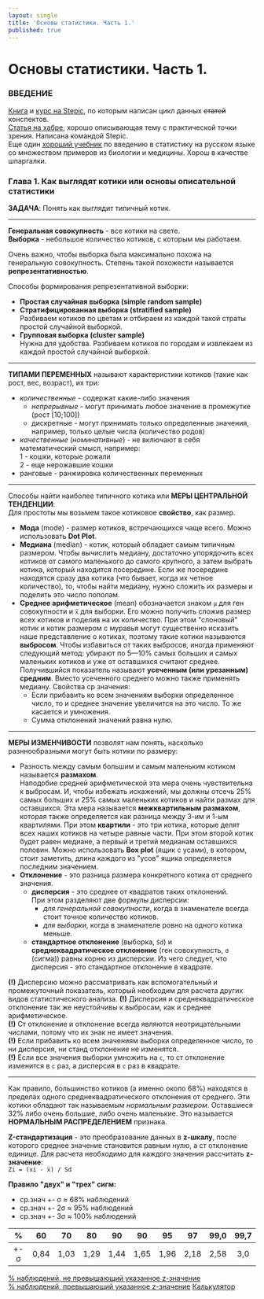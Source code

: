 ```yaml
---
layout: single
title: 'Основы статистики. Часть 1.'
published: true
---
```


# Основы статистики. Часть 1.

### ВВЕДЕНИЕ  
[Книга](https://www.litres.ru/vladimir-savelev-10569666/statistika-i-kotiki/) и [курс на Stepic](https://goo.gl/hgLMLJ), по которым написан цикл данных ~~статей~~ конспектов.  
[Статья на хабре](https://habrahabr.ru/company/stepic/blog/250527/), хорошо описывающая тему с практической точки зрения. Написана командой Stepic.  
Еще один [хороший учебник](http://medstatistic.ru/articles/glantz.pdf) по введению в статистику на русском языке со множеством примеров из биологии и медицины. Хорош в качестве шпаргалки.  

### Глава 1. Как выглядят котики или основы описательной статистики  

**ЗАДАЧА**: Понять как выглядит типичный котик.  

***
**Генеральная совокупность** - все котики на свете.  
**Выборка** - небольшое количество котиков, с которым мы работаем.  

Очень важно, чтобы выборка была максимально похожа на генеральную совокупность. Степень такой похожести называется **репрезентативностью**.  

Способы формирования репрезентативной выборки:  
- **Простая случайная выборка (simple random sample)**  
- **Стратифицированная выборка (stratified sample)**  
Разбиваем котиков по цветам и отбираем из каждой такой страты простой случайной выборкой.  
- **Групповая выборка (cluster sample)**  
Нужна для удобства. Разбиваем котиков по городам и извлекаем из каждой простой случайной выборкой.  

***
**ТИПАМИ ПЕРЕМЕННЫХ** называют характеристики котиков (такие как рост, вес, возраст), их три:  
- _количественные_ - содержат какие-либо значения  
    - _непрерывные_ - могут принимать любое значение в промежутке (рост [10;100])  
    - дискретные - могут принимать только определенные значения, например, только целые числа (количество родов)  
- _качественные_ (_номинативные_) - не включают в себя математический смысл, например:  
    1 - кошки, которые рожали  
    2 - еще нерожавшие кошки  
- ранговые - ранжировка количественных переменных  

***
Способы найти наиболее типичного котика или **МЕРЫ ЦЕНТРАЛЬНОЙ ТЕНДЕНЦИИ**:  
Для простоты мы возьмем такое котиковое **свойство**, как размер.
- **Мода** (mode) - размер котиков, встречающихся чаще всего. Можно использовать **Dot Plot**.  
- **Медиана** (median) - котик, который обладает самым типичным размером. Чтобы вычислить медиану, достаточно упорядочить всех котиков от самого маленького до самого крупного, а затем выбрать котика, который находится посередине. Если же посередине находятся сразу два котика (что бывает, когда их четное количество), то, чтобы найти медиану, нужно сложить их размеры и поделить это число пополам.  
- **Среднее арифметическое** (mean) обозначается знаком `µ` для ген совокупности и `x̅` для выборки. Его можно получить сложив размер всех котиков и поделив на их количество. При этом "слоновый" котик и котик размером с муравья могут существенно исказить наше представление о котиках, поэтому такие котики называются **выбросом**. Чтобы избавиться от таких выбросов, иногда применяют следующий метод: убирают по 5—10% самых больших и самых маленьких котиков и уже от оставшихся считают среднее. Получившийся показатель называют **усеченным (или урезанным) средним**. Вместо усеченного среднего можно также применять медиану. Свойства ср значения:  
    - Если прибавить ко всем значениям выборки определенное число, то и среднее значение увеличится на это число. То же касается и умножения.  
    - Сумма отклонений значений равна нулю.  

***
**МЕРЫ ИЗМЕНЧИВОСТИ** позволят нам понять, насколько разннообразными могут быть котики по размеру:
- Разность между самым большим и самым маленьким котиком называется **размахом**.  
Наподобие средней арифметической эта мера очень чувствительна к выбросам. И, чтобы избежать искажений, мы должны отсечь 25% самых больших и 25% самых маленьких котиков и найти размах для оставшихся. Эта мера называется **межквартильным размахом**, которая также определяется как разница между 3-им и 1-ым квартилями. При этом **квартили** - это три котика, которые делят всех наших котиков на четыре равные части. При этом второй котик будет равен медиане, а первый и третий медианам оставшихся половин. Можно использовать **Box plot** (ящик с усами), в котором, стоит заметить, длина каждого из "усов" ящика определяется последним значением.  
- **Отклонение** - это разница размера конкретного котика от среднего значения.  
    - **дисперсия** - это среднее от квадратов таких отклонений.  
    При этом разделяют две формулы дисперсии:  
        - _для генеральной совокупности_, когда в знаменателе всегда стоит точное количество котиков.
        - _для выборки_, когда в знаменателе ровно на одного котика меньше.  
    - **стандартное отклонение** (выборка, `Sd`) и  
    **среднеквадратическое отклонение** (ген совокупность, `σ` (сигма)) равны корню из дисперсии. Из чего следует, что дисперсия - это стандартное отклонение в квадрате.

**(!)** Дисперсию можно рассматривать как вспомогательный и промежуточный показатель, который необходим для расчета других видов статистического анализа.
**(!)** Дисперсия и среднеквадратическое отклонение так же неустойчивы к выбросам, как и среднее арифметическое.  
**(!)** Ст отклонение и отклонение всегда являются неотрицательными числами, потому что их знак не имеет значения.  
**(!)** Если прибавить ко всем значениям выборки определенное число, то ни дисперсия, ни станд отклонение не изменятся.  
**(!)** Если все значения выборки умножить на `c`, то ст отклонение изменится в `c` раз, а дисперсия в `c` раз в квадрате.  

***  
Как правило, большинство котиков (а именно около 68%) находятся в пределах одного среднеквадратического отклонения от среднего. Эти котики обладают так называемым _нормальным размером_. Оставшиеся 32% либо очень большие, либо очень маленькие. Это называется **НОРМАЛЬНЫМ РАСПРЕДЕЛЕНИЕМ** признака.  

**Z-стандартизация** - это преобразование данных в **z-шкалу**, после которого среднее значение становится равным нулю, а ст отклонение единице. Для расчета необходимо для каждого значения рассчитать **z-значение**:  
`Zi = (xi - x̅) / Sd`

**Правило "двух" и "трех" сигм:**
- ср.знач +- σ ≈ 68% наблюдений  
- ср.знач +- 2σ ≈ 95% наблюдений  
- ср.знач +- 3σ ≈ 100% наблюдений  

|  %   |  60  |  70  |  80  |  90  |  90  |  95  |  97  | 99,0 | 99,7 |  
|:----:|------|------|------|------|------|------|------|------|:----:|  
| +- σ | 0,84 | 1,03 | 1,29 | 1,44 | 1,65 | 1,96 | 2,18 | 2,58 | 3,0  |  

[% наблюдений, не превышающий указанное z-значение](http://www.stat.ufl.edu/~athienit/Tables/Ztable.pdf)  
[% наблюдений, превышающий указанное z-значение](http://www.normaltable.com/ztable-righttailed.html)
[Калькулятор](https://gallery.shinyapps.io/dist_calc/)